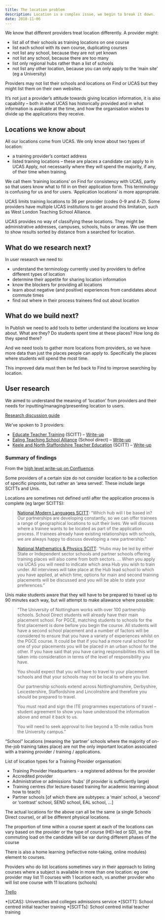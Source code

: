 ```yaml
---
title: The location problem
description: Location is a complex issue, we begin to break it down.
date: 2018-11-06
---
```


We know that different providers treat location differently. A provider might:

- list all of their schools as training locations on one course
- list each school with its own course, duplicating courses
- not list any school, because they are not yet known
- not list any school, because there are too many
- list only regional hubs rather than a list of schools
- not list any other location, because you can only apply to the ‘main site’ (eg a University)

Providers may not list their schools and locations on Find or UCAS but they might list them on their own websites.

It’s not just a provider’s attitude towards giving location information, it is also capability – both in what UCAS has historically provided and in what information is available at the time, and how the organisation wishes to divide up the applications they receive.

## Locations we know about

All our locations come from UCAS. We only know about two types of location:

- a training provider’s contact address
- listed training locations – these are places a candidate can apply to in UCAS Apply, not necessarily where they will spend the majority, if any, of their time when training.

We call them ‘training locations’ on Find for consistency with UCAS, partly so that users know what to fill in on their application form. This terminology is confusing for us and for users. ‘Application locations’ is more appropriate.

UCAS limits training locations to 36 per provider (codes 0-9 and A-Z). Some providers have multiple UCAS institutions to get around this limitation, such as West London Teaching School Alliance.

UCAS provides no way of classifying these locations. They might be administrative addresses, campuses, schools, hubs or areas. We use them to show results sorted by distance from a searched for location.

## What do we research next?

In user research we need to:

- understand the terminology currently used by providers to define different types of location
- determine their appetite for sharing location information
- know the blockers for providing all locations
- learn about negative (and positive) experiences from candidates about commute times
- find out where in their process trainees find out about location

## What do we build next?

In Publish we need to add tools to better understand the locations we know about. What are they? Do students spent time at these places? How long do they spend there?

And we need tools to gather more locations from providers, so we have more data than just the places people can apply to. Specifically the places where students will spend the most time.

This improved data must then be fed back to Find to improve searching by location.

## User research

We aimed to understand the meaning of ‘location’ from providers and their needs for inputting/managing/presenting location to users.

[Research discussion guide](https://docs.google.com/document/d/1RlNr28brdQAo2NWzAulSNtg_1NdEt7HFh033vi8prUM/edit)

We’ve spoken to 3 providers:

- [Educate Teacher Training](https://lookback.io/watch/ivTWHyrMDfXG3ij2W) (SCITT) – [Write-up](https://dfedigital.atlassian.net/wiki/spaces/BaT/pages/652967938/Call+with+Educate+Group+-+Claire)
- [Ealing Teaching School Alliance](https://lookback.io/watch/mJMixngKomcCCAhGj) (School direct) – [Write-up](https://dfedigital.atlassian.net/wiki/spaces/BaT/pages/668500067/Call+with+Polly+at+Ealing+TSA)
- [Keele and North Staffordshire Teacher Education](https://lookback.io/watch/B4a3xtutcpg5i8FGn) (SCITT) – [Write-up](https://dfedigital.atlassian.net/wiki/spaces/BaT/pages/685342761/Call+with+Lucy+Miller+Keele+and+North+Staffordshire+SCITT)

### Summary of findings

From the [high level write-up on Confluence](https://dfedigital.atlassian.net/wiki/spaces/BaT/pages/652673025/3rd+Round+on+Location+-+Providers+Multiple+Locations+Areas).

Some providers of a certain size do not consider location to be a collection of specific pinpoints, but rather an ‘area served’. These include large SCITTs and Unis.

Locations are sometimes not defined until after the application process is complete (eg larger SCITTS):

> [National Modern Languages SCITT](https://www.nationalmodernlanguages.com/our-partner-schools/): “Which hub will I be based in? Our partnerships are developing constantly, so we can offer trainees a range of geographical locations to suit their lives. We will discuss where a trainee wants to be located as part of the application process. If trainees already have existing relationships with schools, we are always happy to discuss developing a new partnership.”

> [National Mathematics & Physics SCITT](http://www.nmapscitt.org.uk/partnership-structure/): “Hubs may be led by either State or Independent sector schools and partner schools offering training places will also come from both sectors. … When you apply via UCAS you will need to indicate which area Hub you wish to train under. All interviews will take place at the Hub lead school to which you have applied, at which time, options for main and second training placements will be discussed and you will be able to state your preferences.”

Unis make students aware that they will have to be prepared to travel up to 90 minutes each way, but will attempt to make allawance where possible:

> “The University of Nottingham works with over 100 partnership schools. School Direct students will already have their main placement school. For PGCE, matching students to schools for the first placement is done before you begin the course. All students will have a second school placement and a number of factors will be considered to ensure that you have a variety of experiences whilst on the PGCE course. It could be that if you had a more rural school for one of your placements you will be placed in an urban school for the other. If you have said that you have caring responsibilities this will be taken into consideration in terms of the level of responsibility you have.
>
> You should expect that you will have to travel to your placement schools and that your schools may not be local to where you live.
>
> Our partnership schools extend across Nottinghamshire, Derbyshire, Leicestershire, Staffordshire and Lincolnshire and therefore you should be prepared to travel.
>
> You must read and sign the ITE programmes expectations of travel – student agreement to show you have understood the information above and email it back to us.
>
> You will need to seek approval to live beyond a 10-mile radius from the University campus.”

“School” locations (meaning the ‘partner’ schools where the majority of on-the-job training takes place) are not the only important location associated with a training provider / training / applications.

List of location types for a Training Provider organisation:

- Training Provider Headquarters - a registered address for the provider
- Accredited provider
- Administrative or admissions ‘hubs’ (if provider is sufficiently large)
- Training centres (for lecture-based training for academic learning about how to teach)
- Partner schools \[of which there are subtypes: a ‘main’ school, a ‘second‘ or ‘contrast’ school, SEND school, EAL school, …\]

The actual locations for the above can all be the same (a single Schools Direct course), or all be different physical locations.

The proportion of time within a course spent at each of the locations can vary based on the provider or the type of course (HEI-led or SD), so the commuting load on the candidate will be var during different phases of the course

There is also a home learning (reflective note-taking, online modules) element to courses.

Providers who do list locations sometimes vary in their approach to listing courses where a subject is available in more than one location: eg one provider may list 11 courses with 1 location each, vs another provider who will list one course with 11 locations (schools)

[Trello](https://trello.com/c/WSTkBVma/552-location-discovery-discussions-with-providers)

*[UCAS]: Universities and colleges admissions service
*[SCITT]: School centred initial teacher training
*[SCITTs]: School centred initial teacher training
